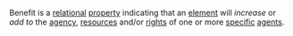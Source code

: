Benefit is a [relational](https://github.com/gcassel/Modular-Organization-Terminology/blob/master/terms/relationship.md) [property](https://github.com/gcassel/Modular-Organization-Terminology/blob/master/terms/property.md) indicating that an [element](https://github.com/gcassel/Modular-Organization-Terminology/blob/master/terms/element.md) will *increase* or *add to* the [agency](https://github.com/gcassel/Modular-Organization-Terminology/blob/master/terms/agency.md), [resources](https://github.com/gcassel/Modular-Organization-Terminology/blob/master/terms/resource.md) and/or [rights](https://github.com/gcassel/Modular-Organization-Terminology/blob/master/terms/right.md) of one or more [specific](https://github.com/gcassel/Modular-Organization-Terminology/blob/master/terms/specific.md) [agents](https://github.com/gcassel/Modular-Organization-Terminology/blob/master/terms/agent.md).
